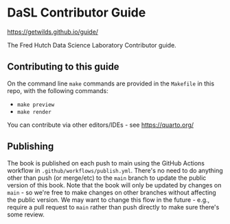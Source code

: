 # DaSL Contributor Guide

<https://getwilds.github.io/guide/>

The Fred Hutch Data Science Laboratory Contributor guide.

## Contributing to this guide

On the command line `make` commands are provided in the `Makefile` in this repo, with the following commands:

- `make preview`
- `make render`

You can contribute via other editors/IDEs - see https://quarto.org/

## Publishing

The book is published on each push to main using the GitHub Actions workflow in `.github/workflows/publish.yml`. There's no need to do anything other than push (or merge/etc) to the `main` branch to update the public version of this book. Note that the book will only be updated by changes on `main` - so we're free to make changes on other branches without affecting the public version. We may want to change this flow in the future - e.g., require a pull request to `main` rather than push directly to make sure there's some review.
